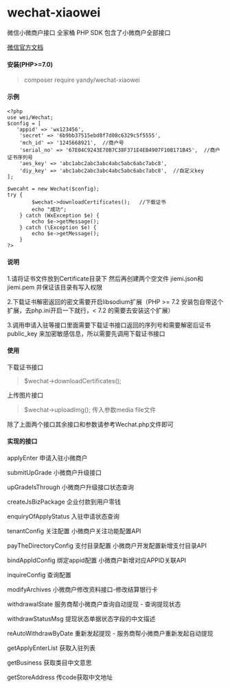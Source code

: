 ﻿# wechat-xiaowei
微信小微商户接口 全家桶 PHP SDK
包含了小微商户全部接口

[微信官方文档](https://pay.weixin.qq.com/wiki/doc/api/xiaowei.php?chapter=4_1)

#### 安装(PHP>=7.0)
> composer require yandy/wechat-xiaowei

#### 示例
    <?php
	use wei/Wechat;
	$config = [
	   'appid' => 'wx123456',
        'secret' => '6b9bb37515ebd8f7d08c6329c5f5555',
        'mch_id' => '1245668921',  //商户号
        'serial_no' => '67E04C9243E70B7C38F371E4EB4907F10B171B45',  //商户证书序列号
        'aes_key' => 'abc1abc2abc3abc4abc5abc6abc7abc8',
        'diy_key' => 'abc1abc2abc3abc4abc5abc6abc7abc8',  //自定义key
	];
	
	$wecaht = new Wechat($config);
	try {
            $wechat->downloadCertificates();   //下载证书
            echo "成功";
        } catch (WxException $e) {
            echo $e->getMessage();
        } catch (\Exception $e) {
            echo $e->getMessage();
        }
    ?>
#### 说明
1.请将证书文件放到Certificate目录下 然后再创建两个空文件 jiemi.json和jiemi.pem 并保证该目录有写入权限

2.下载证书解密返回的密文需要开启libsodium扩展（PHP >= 7.2 安装包自带这个扩展，去php.ini开启一下就行，< 7.2 的需要去安装这个扩展）

3.调用申请入驻等接口里面需要下载证书接口返回的序列号和需要解密后证书 public_key 来加密敏感信息，所以需要先调用下载证书接口


#### 使用
下载证书接口

> $wechat->downloadCertificates();

上传图片接口

> $wechat->uploadImg(); 传入参数media file文件


除了上面两个接口其余接口和参数请参考Wechat.php文件即可


#### 实现的接口
applyEnter 申请入驻小微商户

submitUpGrade 小微商户升级接口

upGradeIsThrough 小微商户升级接口状态查询

createJsBizPackage  企业付款到用户零钱

enquiryOfApplyStatus 入驻申请状态查询

tenantConfig  关注配置  小微商户关注功能配置API

payTheDirectoryConfig  支付目录配置   小微商户开发配置新增支付目录API

bindAppIdConfig 绑定appid配置  小微商户新增对应APPID关联API

inquireConfig 查询配置

modifyArchives 小微商户修改资料接口-修改结算银行卡

withdrawalState 服务商帮小微商户查询自动提现 - 查询提现状态

withdrawStatusMsg 提现状态单据状态字段的中文描述

reAutoWithdrawByDate 重新发起提现 - 服务商帮小微商户重新发起自动提现

getApplyEnterList 获取入驻列表

getBusiness 获取类目中文意思

 getStoreAddress 传code获取中文地址

